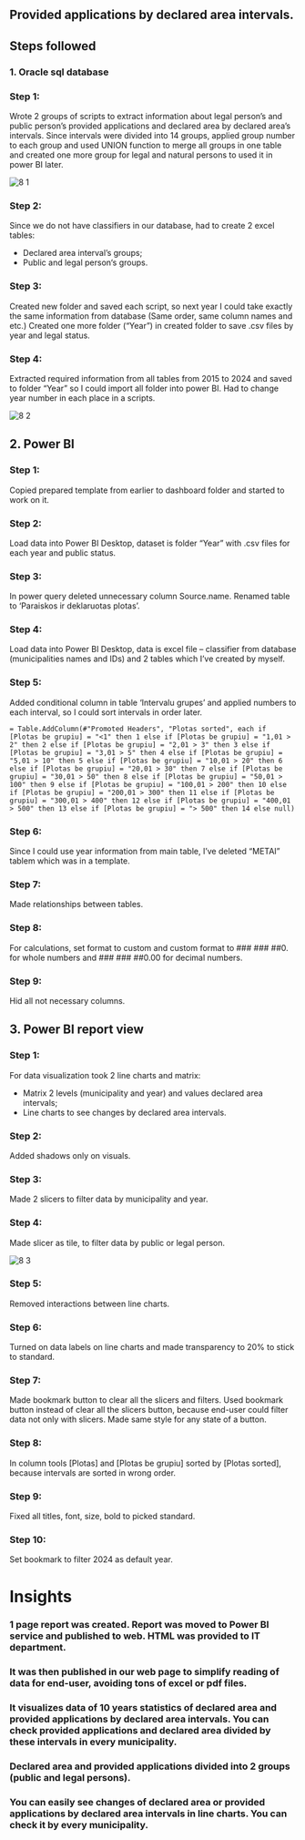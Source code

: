 


## Provided applications by declared area intervals.

## Steps followed

### 1. Oracle sql database

### Step 1:
 Wrote 2 groups of scripts to extract information about legal person’s and public person’s provided applications and declared area by declared area’s intervals.
Since intervals were divided into 14 groups, applied group number to each group and used UNION function to merge all groups in one table and created one more group for legal and natural persons to used it in power BI later.

![8 1](https://github.com/user-attachments/assets/4267d01d-33e4-420c-be04-b982d0371c7e)

### Step 2:
 Since we do not have classifiers in our database, had to create 2 excel tables:
* Declared area interval’s groups;
* Public and legal person‘s groups.

### Step 3:
 Created new folder and saved each script, so next year I could take exactly the same information from database (Same order, same column names and etc.)
Created one more folder (“Year”) in created folder to save .csv files by year and legal status.

### Step 4:
 Extracted required information from all tables from 2015 to 2024 and saved to folder “Year” so I could import all folder into power BI. Had to change year number in each place in a scripts.

![8 2](https://github.com/user-attachments/assets/9a6b737f-03d1-4423-89f0-4fe1f64c6a5c)

## 2. Power BI

### Step 1:
 Copied prepared template from earlier to dashboard folder and started to work on it.

### Step 2:
 Load data into Power BI Desktop, dataset is folder “Year” with .csv files for each year and public status.

### Step 3:
 In power query deleted unnecessary column Source.name. Renamed table to ‘Paraiskos ir deklaruotas plotas’.

### Step 4:
 Load data into Power BI Desktop, data is excel file – classifier from database (municipalities names and IDs) and 2 tables which I’ve created by myself. 

### Step 5:
 Added conditional column in table ‘Intervalu grupes’  and applied numbers to each interval, so I could sort intervals in order later.

    = Table.AddColumn(#"Promoted Headers", "Plotas sorted", each if [Plotas be grupiu] = "<1" then 1 else if [Plotas be grupiu] = "1,01 > 2" then 2 else if [Plotas be grupiu] = "2,01 > 3" then 3 else if [Plotas be grupiu] = "3,01 > 5" then 4 else if [Plotas be grupiu] = "5,01 > 10" then 5 else if [Plotas be grupiu] = "10,01 > 20" then 6 else if [Plotas be grupiu] = "20,01 > 30" then 7 else if [Plotas be grupiu] = "30,01 > 50" then 8 else if [Plotas be grupiu] = "50,01 > 100" then 9 else if [Plotas be grupiu] = "100,01 > 200" then 10 else if [Plotas be grupiu] = "200,01 > 300" then 11 else if [Plotas be grupiu] = "300,01 > 400" then 12 else if [Plotas be grupiu] = "400,01 > 500" then 13 else if [Plotas be grupiu] = "> 500" then 14 else null)


### Step 6:
 Since I could use year information from main table, I’ve deleted “METAI” tablem which was in a template.

### Step 7:
 Made relationships between tables.
### Step 8:
 For calculations, set format to custom and custom format to ### ### ##0. for whole numbers and ### ### ##0.00 for decimal numbers.
### Step 9:
 Hid all not necessary columns.

## 3. Power BI report view

### Step 1:
 For data visualization took 2 line charts and matrix:

* Matrix 2 levels (municipality and year) and values declared area intervals;
* Line charts to see changes by declared area intervals.

### Step 2:
 Added shadows only on visuals.

### Step 3:
 Made 2 slicers to filter data by municipality and year. 
### Step 4:
 Made slicer as tile, to filter data by public or legal person.

![8 3](https://github.com/user-attachments/assets/45de2a38-04b4-44aa-b07d-113ae5e9115c)

### Step 5:
 Removed interactions between line charts.

### Step 6:
 Turned on data labels on line charts and made transparency to 20% to stick to standard. 

### Step 7:
 Made bookmark button to clear all the slicers and filters. Used bookmark button instead of clear all the slicers button, because end-user could filter data not only with slicers. Made same style for any state of a button.
### Step 8:
 In column tools [Plotas] and [Plotas be grupiu] sorted by [Plotas sorted], because intervals are sorted in wrong order.
### Step 9:
 Fixed all titles, font, size, bold to picked standard.
### Step 10:
 Set bookmark to filter 2024 as default year.

# Insights

### 1 page report was created. Report was moved to Power BI service and published to web. HTML was provided to IT department.

### It was then published in our web page to simplify reading of data for end-user, avoiding tons of excel or pdf files.

### It visualizes data of 10 years statistics of declared area and provided applications by declared area intervals. You can check provided applications and declared area divided by these intervals in every municipality. 

### Declared area and provided applications divided into 2 groups (public and legal persons).

### You can easily see changes of declared area or provided applications by declared area intervals in line charts. You can check it by every municipality.
